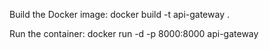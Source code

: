 
Build the Docker image:
docker build -t api-gateway .

Run the container:
docker run -d -p 8000:8000 api-gateway